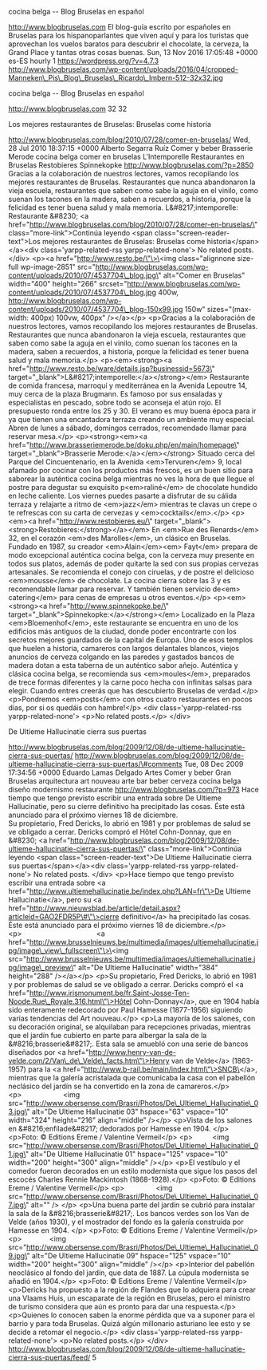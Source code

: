 cocina belga -- Blog Bruselas en español

http://www.blogbruselas.com El blog-guía escrito por españoles en
Bruselas para los hispanoparlantes que viven aquí y para los turistas
que aprovechan los vuelos baratos para descubrir el chocolate, la
cerveza, la Grand Place y tantas otras cosas buenas. Sun, 13 Nov 2016
17:05:48 +0000 es-ES hourly 1 https://wordpress.org/?v=4.7.3
http://www.blogbruselas.com/wp-content/uploads/2016/04/cropped-Manneken\_Pis\_Blog\_Bruselas\_Ricardo\_Imbern-512-32x32.jpg

cocina belga -- Blog Bruselas en español

http://www.blogbruselas.com 32 32

Los mejores restaurantes de Bruselas: Bruselas come historia

http://www.blogbruselas.com/blog/2010/07/28/comer-en-bruselas/ Wed, 28
Jul 2010 18:37:15 +0000 Alberto Segarra Ruíz Comer y beber Brasserie
Merode cocina belga comer en bruselas L\'Intemporelle Restaurantes en
Bruselas Restobieres Spinnekopke http://www.blogbruselas.com/?p=2850
Gracias a la colaboración de nuestros lectores, vamos recopilando los
mejores restaurantes de Bruselas. Restaurantes que nunca abandonaron la
vieja escuela, restaurantes que saben como sabe la aguja en el vinilo,
como suenan los tacones en la madera, saben a recuerdos, a historia,
porque la felicidad es tener buena salud y mala memoria.
L&\#8217;intemporelle: Restaurante &\#8230; \<a
href=\"http://www.blogbruselas.com/blog/2010/07/28/comer-en-bruselas/\"
class=\"more-link\"\>Continúa leyendo \<span
class=\"screen-reader-text\"\>Los mejores restaurantes de Bruselas:
Bruselas come historia\</span\>\</a\>\<div class=\'yarpp-related-rss
yarpp-related-none\'\> No related posts. \</div\> \<p\>\<a
href=\"http://www.resto.be/\"\>\<img class=\"alignnone size-full
wp-image-2851\"
src=\"http://www.blogbruselas.com/wp-content/uploads/2010/07/4537704\_blog.jpg\"
alt=\"Comer en Bruselas\" width=\"400\" height=\"266\"
srcset=\"http://www.blogbruselas.com/wp-content/uploads/2010/07/4537704\_blog.jpg
400w,
http://www.blogbruselas.com/wp-content/uploads/2010/07/4537704\_blog-150x99.jpg
150w\" sizes=\"(max-width: 400px) 100vw, 400px\" /\>\</a\>\</p\>
\<p\>Gracias a la colaboración de nuestros lectores, vamos recopilando
los mejores restaurantes de Bruselas. Restaurantes que nunca abandonaron
la vieja escuela, restaurantes que saben como sabe la aguja en el
vinilo, como suenan los tacones en la madera, saben a recuerdos, a
historia, porque la felicidad es tener buena salud y mala memoria.\</p\>
\<p\>\<em\>\<strong\>\<a
href=\"http://www.resto.be/ware/details.jsp?businessid=5673\"
target=\"\_blank\"\>L&\#8217;intemporelle:\</a\>\</strong\>\</em\>
Restaurante de comida francesa, marroquí y mediterránea en la Avenida
Lepoutre 14, muy cerca de la plaza Brugmann. Es famoso por sus ensaladas
y especialistas en pescado, sobre todo se aconseja el atún rojo. El
presupuesto ronda entre los 25 y 30. El verano es muy buena época para
ir ya que tienen una encantadora terraza creando un ambiente muy
especial. Abren de lunes a sábado, domingos cerrados, recomendado llamar
para reservar mesa.\</p\> \<p\>\<strong\>\<em\>\<a
href=\"http://www.brasseriemerode.be/doku.php/en/main/homepage\"
target=\"\_blank\"\>Brasserie Merode:\</a\>\</em\>\</strong\> Situado
cerca del Parque del Cincuentenario, en la Avenida \<em\>Tervuren\</em\>
9, local afamado por cocinar con los productos más frescos, es un buen
sitio para saborear la auténtica cocina belga mientras no ves la hora de
que llegue el postre para degustar su exquisito p\<em\>raliné\</em\> de
chocolate hundido en leche caliente. Los viernes puedes pasarte a
disfrutar de su cálida terraza y relajarte a ritmo de \<em\>jazz\</em\>
mientras te clavas un crepe o te refrescas con su carta de cervezas y
\<em\>cocktails\</em\>.\</p\> \<p\>\<em\>\<a
href=\"http://www.restobieres.eu/\"
target=\"\_blank\"\>\<strong\>Restobieres:\</strong\>\</a\>\</em\> En
\<em\>Rue des Renards\</em\> 32, en el corazón \<em\>des
Marolles\</em\>, un clásico en Bruselas. Fundado en 1987, su creador
\<em\>Alain\</em\>\<em\> Fayt\</em\> prepara de modo excepcional
auténtica cocina belga, con la cerveza muy presente en todos sus platos,
además de poder quitarte la sed con sus propias cervezas artesanales. Se
recomienda el conejo con ciruelas, y de postre el delicioso
\<em\>mousse\</em\> de chocolate. La cocina cierra sobre las 3 y es
recomendable llamar para reservar. Y también tienen servicio de\<em\>
catering\</em\> para cenas de empresas u otros eventos.\</p\>
\<p\>\<em\>\<strong\>\<a href=\"http://www.spinnekopke.be/\"
target=\"\_blank\"\>Spinnekopke:\</a\>\</strong\>\</em\> Localizado en
la Plaza \<em\>Bloemenhof\</em\>, este restaurante se encuentra en uno
de los edificios más antiguos de la ciudad, donde poder encontrarte con
los secretos mejores guardados de la capital de Europa. Uno de esos
templos que huelen a historia, camareros con largos delantales blancos,
viejos anuncios de cerveza colgando en las paredes y gastados bancos de
madera dotan a esta taberna de un auténtico sabor añejo. Auténtica y
clásica cocina belga, se recomienda sus \<em\>moules\</em\>, preparados
de trece formas diferentes y la carne poco hecha con infinitas salsas
para elegir. Cuando entres creerás que has descubierto Bruselas de
verdad.\</p\> \<p\>Pondremos \<em\>posts\</em\> con otros cuatro
restaurantes en pocos días, por si os quedáis con hambre!\</p\> \<div
class=\'yarpp-related-rss yarpp-related-none\'\> \<p\>No related
posts.\</p\> \</div\>

De Ultieme Hallucinatie cierra sus puertas

http://www.blogbruselas.com/blog/2009/12/08/de-ultieme-hallucinatie-cierra-sus-puertas/
http://www.blogbruselas.com/blog/2009/12/08/de-ultieme-hallucinatie-cierra-sus-puertas/\#comments
Tue, 08 Dec 2009 17:34:56 +0000 Eduardo Lamas Delgado Artes Comer y
beber Gran Bruselas arquitectura art nouveau arte bar beber cerveza
cocina belga diseño modernismo restaurante
http://www.blogbruselas.com/?p=973 Hace tiempo que tengo previsto
escribir una entrada sobre De Ultieme Hallucinatie, pero su cierre
definitivo ha precipitado las cosas. Éste está anunciado para el próximo
viernes 18 de diciembre.                                       Su
propietario, Fred Dericks, lo abrió en 1981 y por problemas de salud se
ve obligado a cerrar. Dericks compró el Hôtel Cohn-Donnay, que en
&\#8230; \<a
href=\"http://www.blogbruselas.com/blog/2009/12/08/de-ultieme-hallucinatie-cierra-sus-puertas/\"
class=\"more-link\"\>Continúa leyendo \<span
class=\"screen-reader-text\"\>De Ultieme Hallucinatie cierra sus
puertas\</span\>\</a\>\<div class=\'yarpp-related-rss
yarpp-related-none\'\> No related posts. \</div\> \<p\>Hace tiempo que
tengo previsto escribir una entrada sobre \<a
href=\"http://www.ultiemehallucinatie.be/index.php?LAN=fr\"\>De Ultieme
Hallucinatie\</a\>, pero su \<a
href=\"http://www.nieuwsblad.be/article/detail.aspx?articleid=GAO2FDR5P\#\"\>cierre
definitivo\</a\> ha precipitado las cosas. Éste está anunciado para el
próximo viernes 18 de diciembre.\</p\>
\<p\>                                      \<a
href=\"http://www.brusselnieuws.be/multimedia/images/ultiemehallucinatie.jpg/image\_view\_fullscreen\"\>\<img
src=\"http://www.brusselnieuws.be/multimedia/images/ultiemehallucinatie.jpg/image\_preview\"
alt=\"De Ultieme Hallucinatie\" width=\"384\" height=\"288\"
/\>\</a\>\</p\> \<p\>Su propietario, Fred Dericks, lo abrió en 1981 y
por problemas de salud se ve obligado a cerrar. Dericks compró el \<a
href=\"http://www.irismonument.be/fr.Saint-Josse-Ten-Noode.Rue\_Royale.316.html\"\>Hôtel
Cohn-Donnay\</a\>, que en 1904 había sido enteramente redecorado por
Paul Hamesse (1877-1956) siguiendo varias tendencias del Art
nouveau.\</p\> \<p\>La mayoría de los salones, con su decoración
original, se alquilaban para recepciones privadas, mientras que el
jardín fue cubierto en parte para albergar la sala de la
&\#8216;brasserie&\#8217;. Esta sala se amuebló con una serie de bancos
diseñados por \<a
href=\"http://www.henry-van-de-velde.com/2/Van\_de\_Velde\_facts.htm\"\>Henry
van de Velde\</a\> (1863-1957) para la \<a
href=\"http://www.b-rail.be/main/index.html\"\>SNCB\</a\>, mientras que
la galería acristalada que comunicaba la casa con el pabellón neclásico
del jardín se ha convertido en la zona de camareros.\</p\>
\<p\>                     \<img
src=\"http://www.obersense.com/Brasri/Photos/De\_Ultieme\_Hallucinatie\_03.jpg\"
alt=\"De Ultieme Hallucinatie 03\" hspace=\"63\" vspace=\"10\"
width=\"324\" height=\"216\" align=\"middle\" /\>\</p\> \<p\>Vista de
los salones en &\#8216;enfilade&\#8217; dedorados por Hamesse en
1904. \</p\> \<p\>Foto: © Editions Ereme / Valentine Vermeil\</p\>
\<p\>          \<img
src=\"http://www.obersense.com/Brasri/Photos/De\_Ultieme\_Hallucinatie\_01.jpg\"
alt=\"De Ultieme Hallucinatie 01\" hspace=\"125\" vspace=\"10\"
width=\"200\" height=\"300\" align=\"middle\" /\>\</p\> \<p\>El
vestíbulo y el comedor fueron decorados en un estilo modernista que
sigue los pasos del escocés Charles Rennie Mackintosh (1868-1928).\</p\>
\<p\>Foto: © Editions Ereme / Valentine Vermeil\</p\>
\<p\>                \<img
src=\"http://www.obersense.com/Brasri/Photos/De\_Ultieme\_Hallucinatie\_07.jpg\"
alt=\"\" /\> \</p\> \<p\>Una buena parte del jardín se cubrió para
instalar la sala de la &\#8216;brasserie&\#8217;. Los bancos verdes son
los Van de Velde (años 1930), y el mostrador del fondo es la galería
construída por Hamesse en 1904. \</p\> \<p\>Foto: © Editions Ereme /
Valentine Vermeil\</p\> \<p\>              \<img
src=\"http://www.obersense.com/Brasri/Photos/De\_Ultieme\_Hallucinatie\_09.jpg\"
alt=\"De Ultieme Hallucinatie 09\" hspace=\"125\" vspace=\"10\"
width=\"200\" height=\"300\" align=\"middle\" /\>\</p\> \<p\>Interior
del pabellón neoclásico al fondo del jardín, que data de 1887. La cúpula
modernista se añadió en 1904.\</p\> \<p\>Foto: © Editions Ereme /
Valentine Vermeil\</p\> \<p\>Dericks ha propuesto a la región de Flandes
que lo adquiera para crear una Vlaams Huis, un escaparate de la región
en Bruselas, pero el ministro de turismo considera que aún es pronto
para dar una respuesta.\</p\> \<p\>Quienes lo conocen saben la enorme
pérdida que va a suponer para el barrio y para toda Bruselas. Quizá
algún millonario asturiano lee esto y se decide a retomar el
negocio.\</p\> \<div class=\'yarpp-related-rss yarpp-related-none\'\>
\<p\>No related posts.\</p\> \</div\>
http://www.blogbruselas.com/blog/2009/12/08/de-ultieme-hallucinatie-cierra-sus-puertas/feed/
5
